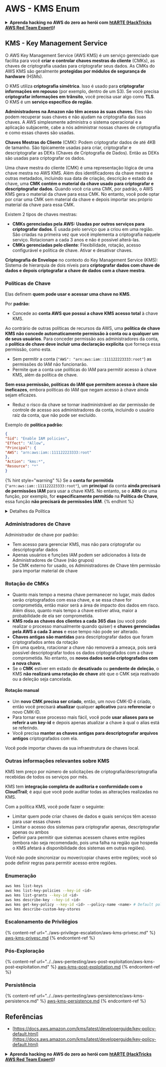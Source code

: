 # AWS - KMS Enum

<details>

<summary><strong>Aprenda hacking no AWS do zero ao herói com</strong> <a href="https://training.hacktricks.xyz/courses/arte"><strong>htARTE (HackTricks AWS Red Team Expert)</strong></a><strong>!</strong></summary>

Outras formas de apoiar o HackTricks:

* Se você quer ver sua **empresa anunciada no HackTricks** ou **baixar o HackTricks em PDF**, confira os [**PLANOS DE ASSINATURA**](https://github.com/sponsors/carlospolop)!
* Adquira o [**material oficial PEASS & HackTricks**](https://peass.creator-spring.com)
* Descubra [**A Família PEASS**](https://opensea.io/collection/the-peass-family), nossa coleção de [**NFTs exclusivos**](https://opensea.io/collection/the-peass-family)
* **Junte-se ao grupo** 💬 [**Discord**](https://discord.gg/hRep4RUj7f) ou ao [**grupo do telegram**](https://t.me/peass) ou **siga-me** no **Twitter** 🐦 [**@carlospolopm**](https://twitter.com/carlospolopm)**.**
* **Compartilhe suas técnicas de hacking enviando PRs para os repositórios do GitHub** [**HackTricks**](https://github.com/carlospolop/hacktricks) e [**HackTricks Cloud**](https://github.com/carlospolop/hacktricks-cloud).

</details>

## KMS - Key Management Service

O AWS Key Management Service (AWS KMS) é um serviço gerenciado que facilita para você **criar e controlar chaves mestras do cliente** (CMKs), as chaves de criptografia usadas para criptografar seus dados. As CMKs do AWS KMS são geralmente **protegidas por módulos de segurança de hardware** (HSMs).

O KMS utiliza **criptografia simétrica**. Isso é usado para **criptografar informações em repouso** (por exemplo, dentro de um S3). Se você precisa **criptografar informações em trânsito**, você precisa usar algo como **TLS**.\
O KMS é um **serviço específico de região**.

**Administradores na Amazon não têm acesso às suas chaves**. Eles não podem recuperar suas chaves e não ajudam na criptografia das suas chaves. A AWS simplesmente administra o sistema operacional e a aplicação subjacente, cabe a nós administrar nossas chaves de criptografia e como essas chaves são usadas.

**Chaves Mestras do Cliente** (CMK): Podem criptografar dados de até 4KB de tamanho. São tipicamente usadas para criar, criptografar e descriptografar as DEKs (Chaves de Criptografia de Dados). Então as DEKs são usadas para criptografar os dados.

Uma chave mestra do cliente (CMK) é uma representação lógica de uma chave mestra no AWS KMS. Além dos identificadores da chave mestra e outras metadados, incluindo sua data de criação, descrição e estado da chave, uma **CMK contém o material da chave usado para criptografar e descriptografar dados**. Quando você cria uma CMK, por padrão, o AWS KMS gera o material da chave para essa CMK. No entanto, você pode optar por criar uma CMK sem material da chave e depois importar seu próprio material da chave para essa CMK.

Existem 2 tipos de chaves mestras:

* **CMKs gerenciadas pela AWS: Usadas por outros serviços para criptografar dados**. É usada pelo serviço que a criou em uma região. São criadas na primeira vez que você implementa a criptografia naquele serviço. Rotacionam a cada 3 anos e não é possível alterá-las.
* **CMKs gerenciadas pelo cliente**: Flexibilidade, rotação, acesso configurável e política de chave. Ativar e desativar chaves.

**Criptografia de Envelope** no contexto do Key Management Service (KMS): Sistema de hierarquia de dois níveis para **criptografar dados com chave de dados e depois criptografar a chave de dados com a chave mestra**.

### Políticas de Chave

Elas definem **quem pode usar e acessar uma chave no KMS**.

Por **padrão:**

*   Concede ao **conta AWS que possui a chave KMS acesso total** à chave KMS.

Ao contrário de outras políticas de recursos da AWS, uma **política de chave KMS não concede automaticamente permissão à conta ou a qualquer um de seus usuários**. Para conceder permissão aos administradores da conta, a **política de chave deve incluir uma declaração explícita** que forneça essa permissão, como esta.

* Sem permitir a conta (`"AWS": "arn:aws:iam::111122223333:root"`) as permissões do IAM não funcionarão.
*   Permite que a conta use políticas do IAM para permitir acesso à chave KMS, além da política de chave.

**Sem essa permissão, políticas do IAM que permitem acesso à chave são ineficazes**, embora políticas do IAM que negam acesso à chave ainda sejam eficazes.
* Reduz o risco da chave se tornar inadministrável ao dar permissão de controle de acesso aos administradores da conta, incluindo o usuário raiz da conta, que não pode ser excluído.

Exemplo de **política padrão**:
```json
{
"Sid": "Enable IAM policies",
"Effect": "Allow",
"Principal": {
"AWS": "arn:aws:iam::111122223333:root"
},
"Action": "kms:*",
"Resource": "*"
}
```
{% hint style="warning" %}
Se a **conta for permitida** (`"arn:aws:iam::111122223333:root"`), um **principal** da conta **ainda precisará de permissões IAM** para usar a chave KMS. No entanto, se o **ARN** de uma função, por exemplo, for **especificamente permitido** na **Política de Chave**, essa função **não precisará de permissões IAM**.
{% endhint %}

<details>

<summary>Detalhes da Política</summary>

Propriedades de uma política:

* Documento baseado em JSON
* Recurso --> Recursos afetados (pode ser "\*")
* Ação --> kms:Encrypt, kms:Decrypt, kms:CreateGrant ... (permissões)
* Efeito --> Permitir/Negar
* Principal --> arn afetado
* Condições (opcional) --> Condição para conceder as permissões

Concessões:

* Permitem delegar suas permissões a outro principal da AWS dentro da sua conta AWS. Você precisa criá-las usando as APIs da AWS KMS. Pode ser indicado o identificador CMK, o principal beneficiário e o nível necessário de operação (Decrypt, Encrypt, GenerateDataKey...)
* Após a concessão ser criada, um GrantToken e um GrantID são emitidos

**Acesso**:

* Via **política de chave** -- Se esta existir, tem **precedência** sobre a política IAM
* Via **política IAM**
* Via **concessões**

</details>

### Administradores de Chave

Administrador de chave por padrão:

* Tem acesso para gerenciar KMS, mas não para criptografar ou descriptografar dados
* Apenas usuários e funções IAM podem ser adicionados à lista de Administradores de Chave (não grupos)
* Se CMK externo for usado, os Administradores de Chave têm permissão para importar material de chave

### Rotação de CMKs

* Quanto mais tempo a mesma chave permanecer no lugar, mais dados serão criptografados com essa chave, e se essa chave for comprometida, então maior será a área de impacto dos dados em risco. Além disso, quanto mais tempo a chave estiver ativa, maior a probabilidade de ela ser comprometida.
* **KMS roda as chaves dos clientes a cada 365 dias** (ou você pode realizar o processo manualmente quando quiser) e **chaves gerenciadas pela AWS a cada 3 anos** e esse tempo não pode ser alterado.
* **Chaves antigas são mantidas** para descriptografar dados que foram criptografados antes da rotação
* Em uma quebra, rotacionar a chave não removerá a ameaça, pois será possível descriptografar todos os dados criptografados com a chave comprometida. No entanto, os **novos dados serão criptografados com a nova chave**.
* Se o **CMK** estiver em estado de **desativado** ou **pendente de** **deleção**, o KMS **não realizará uma rotação de chave** até que o CMK seja reativado ou a deleção seja cancelada.

#### Rotação manual

* Um **novo CMK precisa ser criado**, então, um novo CMK-ID é criado, então você precisará **atualizar** qualquer **aplicativo** para **referenciar** o novo CMK-ID.
* Para tornar esse processo mais fácil, você pode **usar aliases para se referir a um key-id** e depois apenas atualizar a chave à qual o alias está se referindo.
* Você precisa **manter as chaves antigas para descriptografar arquivos antigos** criptografados com ela.

Você pode importar chaves da sua infraestrutura de chaves local.

### Outras informações relevantes sobre KMS

KMS tem preço por número de solicitações de criptografia/descriptografia recebidas de todos os serviços por mês.

KMS tem **integração completa de auditoria e conformidade com o CloudTrail**; é aqui que você pode auditar todas as alterações realizadas no KMS.

Com a política KMS, você pode fazer o seguinte:

* Limitar quem pode criar chaves de dados e quais serviços têm acesso para usar essas chaves
* Limitar o acesso dos sistemas para criptografar apenas, descriptografar apenas ou ambos
* Definir para permitir que sistemas acessem chaves entre regiões (embora não seja recomendado, pois uma falha na região que hospeda o KMS afetará a disponibilidade dos sistemas em outras regiões).

Você não pode sincronizar ou mover/copiar chaves entre regiões; você só pode definir regras para permitir acesso entre regiões.

### Enumeração
```bash
aws kms list-keys
aws kms list-key-policies --key-id <id>
aws kms list-grants --key-id <id>
aws kms describe-key --key-id <id>
aws kms get-key-policy --key-id <id> --policy-name <name> # Default policy name is "default"
aws kms describe-custom-key-stores
```
### Escalonamento de Privilégios

{% content-ref url="../aws-privilege-escalation/aws-kms-privesc.md" %}
[aws-kms-privesc.md](../aws-privilege-escalation/aws-kms-privesc.md)
{% endcontent-ref %}

### Pós-Exploração

{% content-ref url="../../aws-pentesting/aws-post-exploitation/aws-kms-post-exploitation.md" %}
[aws-kms-post-exploitation.md](../../aws-pentesting/aws-post-exploitation/aws-kms-post-exploitation.md)
{% endcontent-ref %}

### Persistência

{% content-ref url="../../aws-pentesting/aws-persistence/aws-kms-persistence.md" %}
[aws-kms-persistence.md](../../aws-pentesting/aws-persistence/aws-kms-persistence.md)
{% endcontent-ref %}

## Referências

* [https://docs.aws.amazon.com/kms/latest/developerguide/key-policy-default.html](https://docs.aws.amazon.com/kms/latest/developerguide/key-policy-default.html)

<details>

<summary><strong>Aprenda hacking no AWS do zero ao herói com</strong> <a href="https://training.hacktricks.xyz/courses/arte"><strong>htARTE (HackTricks AWS Red Team Expert)</strong></a><strong>!</strong></summary>

Outras formas de apoiar o HackTricks:

* Se você quer ver sua **empresa anunciada no HackTricks** ou **baixar o HackTricks em PDF**, confira os [**PLANOS DE ASSINATURA**](https://github.com/sponsors/carlospolop)!
* Adquira o [**material oficial PEASS & HackTricks**](https://peass.creator-spring.com)
* Descubra [**A Família PEASS**](https://opensea.io/collection/the-peass-family), nossa coleção de [**NFTs**](https://opensea.io/collection/the-peass-family) exclusivos
* **Junte-se ao grupo** 💬 [**Discord**](https://discord.gg/hRep4RUj7f) ou ao grupo [**telegram**](https://t.me/peass) ou **siga-me** no **Twitter** 🐦 [**@carlospolopm**](https://twitter.com/carlospolopm)**.**
* **Compartilhe suas técnicas de hacking enviando PRs para os repositórios do GitHub** [**HackTricks**](https://github.com/carlospolop/hacktricks) e [**HackTricks Cloud**](https://github.com/carlospolop/hacktricks-cloud).

</details>
